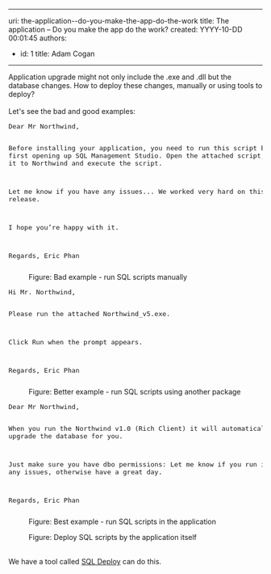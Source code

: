 

---
uri: the-application--do-you-make-the-app-do-the-work
title: The application – Do you make the app do the work?
created: YYYY-10-DD 00:01:45
authors:
  - id: 1
    title: Adam Cogan
---




<span class='intro'> Application upgrade might not only include the .exe and .dll but the database changes. How to deploy these changes, manually or using tools to deploy? <br>
<br>
Let's see the bad and good examples&#58; 
 </span>


  <dl class="image">
    <dt><font class="ms-rteCustom-CodeArea" size="+0">
    <pre>Dear Mr Northwind, 

Before installing your application, you need to 
run this script by 
first opening up SQL Management Studio. 
Open the attached script, point it to Northwind and 
execute the script. 

Let me know if you have any issues... 
We worked very hard on this release. 

I hope you’re happy with it. 

Regards, 
Eric Phan 
</pre>
    </font></dt>
    <dd>Figure&#58; Bad example - run SQL scripts manually </dd>
</dl>
<dl class="image">
    <dt><font class="ms-rteCustom-CodeArea" size="+0">
    <pre>Hi Mr. Northwind, 

Please run the attached Northwind_v5.exe. 

Click Run when the prompt appears. 

Regards,
Eric Phan 
</pre>
    </font></dt>
    <dd>Figure&#58; Better example - run SQL scripts using another package </dd>
</dl>
<dl class="image">
    <dt><font class="ms-rteCustom-CodeArea" size="+0">
    <pre>Dear Mr Northwind, 

When you run the Northwind v1.0 (Rich Client) it will 
automatically upgrade the database for you. 

Just make sure you have dbo permissions&#58; 
Let me know if you run into any issues, 
otherwise have a great day. 

Regards, 
Eric Phan
</pre>
    </font></dt>
    <dd>Figure&#58; Best example - run SQL scripts in the application </dd>
</dl>
<dl class="image">
    <dt><img alt="" src="/PublishingImages/UsingSQLDeployControl.png" /> </dt>
    <dd>Figure&#58; Deploy SQL scripts by the application itself </dd>
</dl>
<br>
We have a tool called <a href="http&#58;//www.ssw.com.au/ssw/SQLDeploy">SQL Deploy</a> can do this. 



